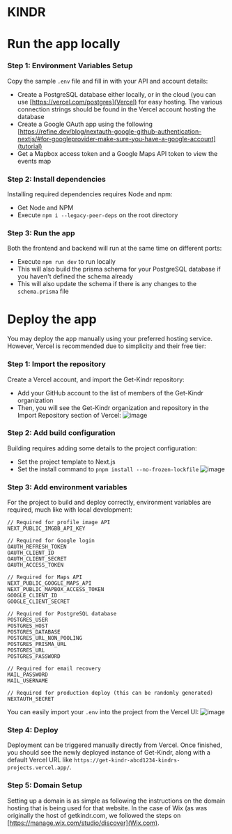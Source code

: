 # KINDR

# Run the app locally  
### Step 1: Environment Variables Setup
Copy the sample `.env` file and fill in with your API and account details:  
  - Create a PostgreSQL database either locally, or in the cloud (you can use [https://vercel.com/postgres](Vercel) for easy hosting. The various connection strings should be found in the Vercel account hosting the database
  - Create a Google OAuth app using the following [https://refine.dev/blog/nextauth-google-github-authentication-nextjs/#for-googleprovider-make-sure-you-have-a-google-account](tutorial)
  - Get a Mapbox access token and a Google Maps API token to view the events map

### Step 2: Install dependencies  
Installing required dependencies requires Node and npm:
  - Get Node and NPM
  - Execute `npm i --legacy-peer-deps` on the root directory

### Step 3: Run the app
Both the frontend and backend will run at the same time on different ports:
  - Execute `npm run dev` to run locally
  - This will also build the prisma schema for your PostgreSQL database if you haven't defined the schema already
  - This will also update the schema if there is any changes to the `schema.prisma` file

# Deploy the app
You may deploy the app manually using your preferred hosting service. However, Vercel is recommended due to simplicity and their free tier:

### Step 1: Import the repository
Create a Vercel account, and import the Get-Kindr repository:
  - Add your GitHub account to the list of members of the Get-Kindr organization
  - Then, you will see the Get-Kindr organization and repository in the Import Repository section of Vercel:
![image](https://github.com/get-kindr/Get-Kindr/assets/97265671/2ec363d9-54ab-4357-b2b3-66da882dbfde)
 
### Step 2: Add build configuration
Building requires adding some details to the project configuration:
  - Set the project template to Next.js
  - Set the install command to `pnpm install --no-frozen-lockfile`
![image](https://github.com/get-kindr/Get-Kindr/assets/97265671/b552fbea-0579-498f-a81b-524535c7b59b)

### Step 3: Add environment variables
For the project to build and deploy correctly, environment variables are required, much like with local development:
```
// Required for profile image API
NEXT_PUBLIC_IMGBB_API_KEY

// Required for Google login
OAUTH_REFRESH_TOKEN  
OAUTH_CLIENT_ID
OAUTH_CLIENT_SECRET
OAUTH_ACCESS_TOKEN

// Required for Maps API
NEXT_PUBLIC_GOOGLE_MAPS_API
NEXT_PUBLIC_MAPBOX_ACCESS_TOKEN
GOOGLE_CLIENT_ID
GOOGLE_CLIENT_SECRET

// Required for PostgreSQL database
POSTGRES_USER
POSTGRES_HOST
POSTGRES_DATABASE
POSTGRES_URL_NON_POOLING
POSTGRES_PRISMA_URL
POSTGRES_URL
POSTGRES_PASSWORD

// Required for email recovery
MAIL_PASSWORD
MAIL_USERNAME

// Required for production deploy (this can be randomly generated)
NEXTAUTH_SECRET
```
You can easily import your `.env` into the project from the Vercel UI:
![image](https://github.com/get-kindr/Get-Kindr/assets/97265671/4782b6f0-8d30-4979-a730-111507b39170)


### Step 4: Deploy
Deployment can be triggered manually directly from Vercel. Once finished, you should see the newly deployed instance of Get-Kindr, along with a default Vercel URL like `https://get-kindr-abcd1234-kindrs-projects.vercel.app/`.

### Step 5: Domain Setup
Setting up a domain is as simple as following the instructions on the domain hosting that is being used for that website. In the case of Wix (as was originally the host of getkindr.com, we followed the steps on [https://manage.wix.com/studio/discover](Wix.com).
